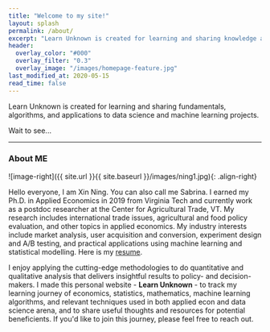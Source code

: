 ```yaml
---
title: "Welcome to my site!"
layout: splash
permalink: /about/
excerpt: "Learn Unknown is created for learning and sharing knowledge and skills used in applied economics and data science projects."
header:
  overlay_color: "#000"
  overlay_filter: "0.3"
  overlay_image: "/images/homepage-feature.jpg"
last_modified_at: 2020-05-15 
read_time: false 
---
```



Learn Unknown is created for learning and sharing fundamentals, algorithms, and applications to data science and machine learning projects.

Wait to see...


----

### About ME 

![image-right]({{ site.url }}{{ site.baseurl }}/images/ning1.jpg){: .align-right}

Hello everyone, I am Xin Ning. You can also call me Sabrina. I earned my Ph.D. in Applied Economics in 2019 from Virginia Tech and currently work as a postdoc researcher at the Center for Agricultural Trade, VT. My research includes international trade issues, agricultural and food policy evaluation, and other topics in applied economics. My industry interests include market analysis, user acquisition and conversion, experiment design and A/B testing, and practical applications using machine learning and statistical modelling. Here is my [resume](https://xning11.github.io/files/Xin_Ning_Resume.pdf).

I enjoy applying the cutting-edge methodologies to do quantitative and qualitative analysis that delivers insightful results to policy- and decision-makers. I made this personal website - **Learn Unknown** - to track my learning journey of economics, statistics, mathematics, machine learning algorithms, and relevant techniques used in both applied econ and data science arena, and to share useful thoughts and resources for potential beneficients. If you'd like to join this journey, please feel free to reach out.
